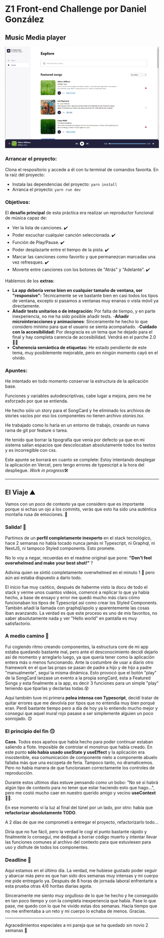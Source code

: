 # Z1 Front-end Challenge por Daniel González

## Music Media player

  ![app preview](/src/assets/preview.png)
  
  ### Arrancar el proyecto:
  Clona el respositorio y accede a él con tu terminal de comandos favorita. En la raíz del proyecto:
  - Instala las dependencias del proyecto: `yarn install`
  - Arranca el proyecto: `yarn run dev`
  
### Objetivos:

El **desafío principal** de esta práctica era realizar un reproductor funcional de música capaz de:
  - Ver la lista de canciones. ✔️
  - Poder escuchar cualquier canción seleccionada. ✔️
  - Función de Play/Pause. ✔️
  - Poder desplazarte entre el tiempo de la pista. ✔️
  - Marcar las canciones como favorito y que permanezcan marcadas una vez refresques. ✔️
  - Moverte entre canciones con los botones de "Atrás" y "Adelante". ✔️
  
Hablemos de los **extras**:
 
 - **La app debería verse bien en cualquier tamaño de ventana, ser "responsive"️:**
 Técnicamente se ve bastante bien en casi todos los tipos de ventana, excepto si pasamos a ventanas muy enanas o vista móvil ya directamente.
 - **Añadir tests unitarios o de integración:** Por falta de tiempo, y en parte inexperiencia, no me ha sido posible añadir tests.
 -**Añadir microinteracciones y animaciones️**: Sinceramente he hecho lo que considero mínimo para que el usuario se sienta acompañado.
 -**Cuidado con la accesibilidad:** Por desgracia es un tema que he dejado para el final y hay completa carencia de accesibilidad. Vendrá en el parche 2.0 🙇🏻
 - **Coherencia semántica de etiquetas:** He estado pendiente de este tema, muy posiblemente mejorable, pero en ningún momento cayó en el olvido.
 
### Apuntes:
He intentado en todo momento conservar la estructura de la aplicación base.

Funciones y variables autodescriptivas, cabe lugar a mejora, pero me he esforzado por que se entienda.

He hecho sólo un story para el SongCard y he eliminado los archivos de stories vacíos por eso los componentes no tienen archivo *stories.tsx*.

He trabajado como lo haría en un entorno de trabajo, creando un nueva rama de git por feature o tarea.

He tenido que borrar la tipografía que venía por defecto ya que en mi sistema salían espacios que descolocaban absolutamente todos los textos y es incorregible con css.

Este apunte se borrará en cuanto se complete: Estoy intentando desplegar la aplicación en Vercel, pero tengo errores de typescript a la hora del despliegue. *Work in progress*🛠️
 
 ---
## El Viaje ⛰️
Vamos con un poco de contexto ya que considero que es importante porque si echas un ojo a los commits, verás que esto ha sido una auténtica montaña rusa de emociones. 🎢

### Salida! 🏁
Partimos de un **perfil completamente inexperto** en el stack tecnológico, hace 2 semanas no había tocado nunca jamás ni Typescript, ni Graphql, ni NextJS, ni tampoco Styled components. Esto promete.

No lo voy a negar, recuerdas en el readme original que pone: **"Don't feel overwhelmed and make your best shot!"** ?

Adivina quien se sintió completamente overwhelmed en el minuto 1 🙂 pero aún así estaba dispuesto a darlo todo.

El inicio fue muy caótico, después de haberme visto la docu de todo el stack y verme unos cuantos vídeos, comencé a replicar lo que ya había hecho, a base de ensayo y error me quedó mucho más claro cómo funcionaban los tipos de Typescript así como crear los Styled Components. También añadí la llamada con graphql/apolo y aparentemente las cosas iban avanzando. La verdad es que este proceso es uno de mis favoritos, no saber absolutamente nada y ver "Hello world" en pantalla es muy satisfactorio.

### A medio camino 💪
Fui cogiendo ritmo creando componentes, la estructura core de mi app estaba quedando bastante mal, pero ante el desconocimiento decidí dejarlo así de momento y arreglarlo luego, ya que quería tener como la aplicación entera más o menos funcionando. Ante la costumbre de usar a diario otro framework en el que las props se pasan de padre a hijo y de hijo a padre "manualmente", seguí la misma dinámica. Esto provocó que el botón "play" de la SongCard lanzase un evento a la propia songCard, esta a Featured Songs y esta finalmente a la app, es decir 3 funciones para un simple "play" teniendo que tiparlas y declarlas todas.😵

Aquí también tuve mi primera **pelea intensa con Typescript**, decidí tratar de quitar errores que me devolvía por tipos que no entendía muy bien porqué eran. Perdí bastante tiempo pero a día de hoy ya lo entiendo mucho mejor y conseguí que aquel mural rojo pasase a ser simplemente alguien un poco sonrojado. 😊

### El principio del fin 🙃
**Caos**. Todos esos apaños que había hecho para poder continuar estaban saliendo a flote. Imposible de controlar el monstruo que había creado. En este punto **sólo había usado useState y useEffect** y la aplicación era insostenible, esa comunicación de componente nieto a componente abuelo fallaba más que una escopeta de feria. Tampoco tanto, no dramaticemos. Pero no había manera de que funcionasen correctamente los controles de reproducción.

Durante estos ultimos días estuve pensando como un bobo: "No sé si habrá algún tipo de contexto para no tener que estar haciendo esto que hago...", pero me costó mucho caer en nuestro querido amigo y vecino **useContext**🦸‍♂️.

En ese momento vi la luz al final del túnel por un lado, por otro: había que **refactorizar absolutamente TODO**.

A 2 días de que me comprometí a entregar el proyecto, refactorizarlo todo...

Diría que no fue fácil, pero la verdad le cogí el punto bastante rápido y finalmente lo conseguí, me dediqué a borrar código muerto y intentar llevar las funciones comunes al archivo del contexto para que estuviesen para uso y disfrute de todos los componentes.

### Deadline 🎉

Aquí estamos en el último día. La verdad, me hubiese gustado poder seguir y abarcar más pero es que han sido dos semanas muy intensas y mi cuerpo me pide entregarlo ya. Después de 8 horas de jornada laboral enfrentarte a esta prueba otras 4/6 horitas diarias agota.

Sinceramente me siento muy orgulloso de lo que he hecho y he conseguido en tan poco tiempo y con la completa inexperiencia que había. Pase lo que pase, me quedo con lo que he vivido estas dos semanas. Hacía tiempo que no me enfrentaba a un reto y mi cuerpo lo echaba de menos. Gracias.

---

Agracedimientos especiales a mi pareja que se ha quedado sin novio 2 semanas 🧡
